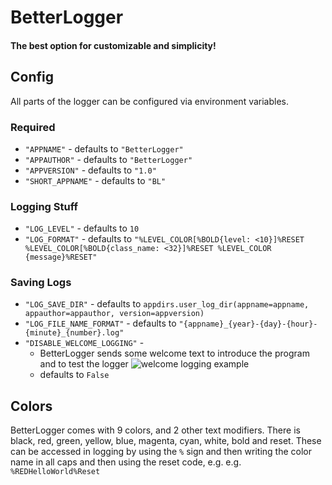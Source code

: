 # BetterLogger
#### The best option for customizable and simplicity!

## Config
All parts of the logger can be configured via environment variables.

### Required
* `"APPNAME"` - defaults to `"BetterLogger"`
* `"APPAUTHOR"` - defaults to `"BetterLogger"`
* `"APPVERSION"` - defaults to `"1.0"`
* `"SHORT_APPNAME"` - defaults to `"BL"`

### Logging Stuff
* `"LOG_LEVEL"` - defaults to `10`
* `"LOG_FORMAT"` - defaults to `"%LEVEL_COLOR[%BOLD{level: <10}]%RESET %LEVEL_COLOR[%BOLD{class_name: <32}]%RESET %LEVEL_COLOR {message}%RESET"`

### Saving Logs
* `"LOG_SAVE_DIR"` - defaults to `appdirs.user_log_dir(appname=appname, appauthor=appauthor, version=appversion)`
* `"LOG_FILE_NAME_FORMAT"` - defaults to `"{appname}_{year}-{day}-{hour}-{minute}_{number}.log"`
* `"DISABLE_WELCOME_LOGGING"` - 
  * BetterLogger sends some welcome text to introduce the program and to test the logger
    ![welcome logging example](images/welcome_logging_example.png)
  * defaults to `False`


## Colors
BetterLogger comes with 9 colors, and 2 other text modifiers. There is black, red, green, yellow, blue, magenta, cyan, 
white, bold and reset. These can be accessed in logging by using the `%` sign and then writing the color name in all 
caps and then using the reset code, e.g. e.g. `%REDHelloWorld%Reset`
